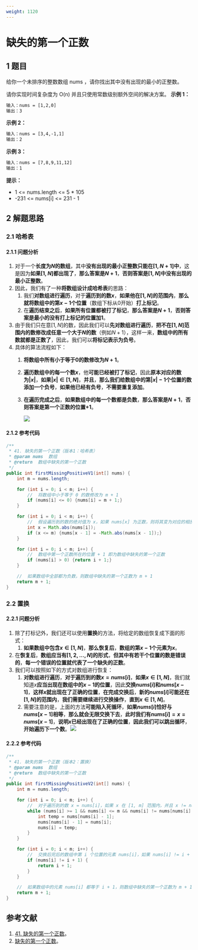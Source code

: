 ```yaml
---
weight: 1120
---
```


# 缺失的第一个正数

## 1 题目

给你一个未排序的整数数组 nums ，请你找出其中没有出现的最小的正整数。

请你实现时间复杂度为 O(n) 并且只使用常数级别额外空间的解决方案。
**示例 1：**

```txt
输入：nums = [1,2,0]
输出：3
```

**示例 2：**

```txt
输入：nums = [3,4,-1,1]
输出：2
```

**示例 3：**

```txt
输入：nums = [7,8,9,11,12]
输出：1
```

**提示：**

* 1 <= nums.length <= 5 * 105
* -231 <= nums[i] <= 231 - 1

## 2 解题思路

### 2.1 哈希表

#### 2.1.1 问题分析

1. 对于一个**长度为$N$的数组**，其中**没有出现的最小正整数只能在$[1, N + 1]$中**，这是因为**如果$[1, N]$都出现了**，**那么答案是$N + 1$**，**否则答案是$[1, N]$中没有出现的最小正整数**。
2. 因此，我们有了一种**将数组设计成哈希表**的思路：
   1. 我们**对数组进行遍历**，对于**遍历到的数$x$**，**如果他在$[1, N]$的范围内**，**那么就将数组中的第$x - 1$个位置**（数组下标从0开始）**打上标记**。
   2. 在**遍历结束之后**，**如果所有位置都被打了标记**，**那么答案是$N + 1$**，**否则答案是最小的没有打上标记的位置加1**。
3. 由于我们只在意$[1, N]$的数，因此我们可以**先对数组进行遍历**，**把不在$[1, N]$范围内的数修改成任意一个大于$N$的数**（例如$N + 1$），这样一来，**数组中的所有数就都是正数了**，因此，我们可以**将标记表示为负号**。
4. 具体的算法流程如下：
   1. **将数组中所有小于等于0的数修改为$N + 1$**。
   2. **遍历数组中的每一个数$x$**，他**可能已经被打了标记**，因此**原本对应的数为$|x|$**，**如果$|x| \in [1, N]$**，**并且**，**那么我们给数组中的第$|x| - 1$个位置的数添加一个负号**，**如果他已经有负号**，**不需要重复添加**。
   3. **在遍历完成之后**，**如果数组中的每一个数都是负数**，**那么答案是$N + 1$**，**否则答案是第一个正数的位置$+ 1$**。

      ![](../../../media/202108/2021-08-15_214948.png)

#### 2.1.2 参考代码

```java
/**
 * 41. 缺失的第一个正数（版本1：哈希表）
 * @param nums  数组
 * @return  数组中缺失的第一个正数
 */
public int firstMissingPositiveV1(int[] nums) {
    int m = nums.length;

    for (int i = 0; i < m; i++) {
        //  将数组中小于等于 0 的数修改为 m + 1
        if (nums[i] <= 0) {nums[i] = m + 1;}
    }

    for (int i = 0; i < m; i++) {
        //  假设遍历到的数的绝对值为 x，如果 nums[x] 为正数，则将其变为对应的相反数
        int x = Math.abs(nums[i]);
        if (x <= m) {nums[x - 1] = -Math.abs(nums[x - 1]);}
    }

    for (int i = 0; i < m; i++) {
        //  数组中第一个正数所在的位置 + 1 即为数组中缺失的第一个正数
        if (nums[i] > 0) {return i + 1;}
    }

    //  如果数组中全部都为负数，则数组中缺失的第一个正数为 m + 1
    return m + 1;
}
```

### 2.2 置换

#### 2.2.1 问题分析

1. 除了打标记外，我们还可以使用**置换**的方法，将给定的数组恢复成下面的形式：
   1. **如果数组中包含$x \in [1, N]$**，**那么恢复后**，**数组的第$x - 1$个元素为$x$**。
2. 在**恢复后**，**数组应当有$[1, 2,...,N]$的形式**，**但其中有若干个位置的数是错误的**，**每一个错误的位置就代表了一个缺失的正数**。
3. 我们可以按照如下的方式对数组进行恢复：
   1. **对数组进行遍历**，**对于遍历到的数$x = nums[i]$**，**如果$x \in [1, N]$**，我们就知道$x$**应当出现在数组中的$x - 1$的位置**，因此**交换$nums[i]$和$nums[x - 1]$**，**这样$x$就出现在了正确的位置**，**在完成交换后**，**新的$nums[i]$可能还在$[1, N]$的范围内**，**我们需要继续进行交换操作**，**直到$x \in [1, N]$**。
   2. 需要注意的是，上面的方法**可能陷入死循环**，**如果$nums[i]$恰好与$nums[x - 1]$相等**，**那么就会无限交换下去**，**此时我们有$nums[i] = x = nums[x - 1]$**，**说明$x$已经出现在了正确的位置**，**因此我们可以跳出循环**，**开始遍历下一个数**。![](../../../media/202108/41-缺失的第一个正数_1629036188.gif)

#### 2.2.2 参考代码

```java
/**
 * 41. 缺失的第一个正数（版本2：置换）
 * @param nums  数组
 * @return  数组中缺失的第一个正数
 */
public int firstMissingPositiveV2(int[] nums) {
    int m = nums.length;

    for (int i = 0; i < m; i++) {
        //  对于遍历到的数 x = nums[i]，如果 x 在 [1, m] 范围内，并且 x != nums[x - 1] （防止发生死循环），则交换 nums[i] 与 nums[x - 1]，如果交换后新的 nums[i] 还在 [1, m] 范围内，则继续执行交换操作，知道 x 不在 [1, m] 范围内
        while (nums[i] >= 1 && nums[i] <= m && nums[i] != nums[nums[i] - 1]) {
            int temp = nums[nums[i] - 1];
            nums[nums[i] - 1] = nums[i];
            nums[i] = temp;
        }
    }

    for (int i = 0; i < m; i++) {
        //  交换后完后的数组中第 i 个位置的元素 nums[i]，如果 nums[i] != i + 1，则该元素所在的下一个位置 i + 1 即为数组中缺失的第一个正数
        if (nums[i] != i + 1) {
            return i + 1;
        }
    }

    //  如果数组中的元素 nums[i] 都等于 i + 1，则数组中缺失的第一个正数为 m + 1
    return m + 1;
}
```

## 参考文献

1. [41. 缺失的第一个正数](https://leetcode-cn.com/problems/first-missing-positive)。
2. [缺失的第一个正数](https://leetcode-cn.com/problems/first-missing-positive/solution/que-shi-de-di-yi-ge-zheng-shu-by-leetcode-solution)。
